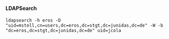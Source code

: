 #### LDAPSearch
```
ldapsearch -h eros -D "uid=mstoll,cn=users,dc=eros,dc=stgt,dc=junidas,dc=de" -W -b "dc=eros,dc=stgt,dc=junidas,dc=de" uid=jcola
```


